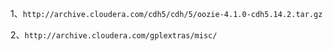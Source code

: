 1、`http://archive.cloudera.com/cdh5/cdh/5/oozie-4.1.0-cdh5.14.2.tar.gz`

2、` http://archive.cloudera.com/gplextras/misc/ `

